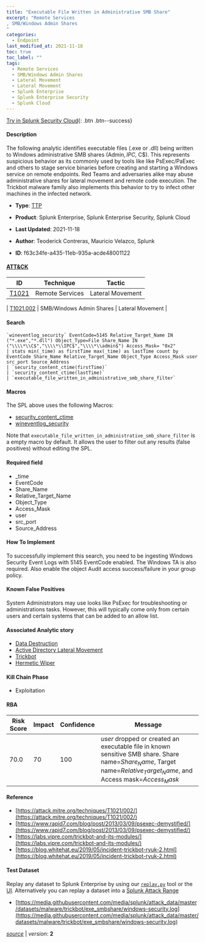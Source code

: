 ```yaml
---
title: "Executable File Written in Administrative SMB Share"
excerpt: "Remote Services
, SMB/Windows Admin Shares
"
categories:
  - Endpoint
last_modified_at: 2021-11-18
toc: true
toc_label: ""
tags:
  - Remote Services
  - SMB/Windows Admin Shares
  - Lateral Movement
  - Lateral Movement
  - Splunk Enterprise
  - Splunk Enterprise Security
  - Splunk Cloud
---
```




[Try in Splunk Security Cloud](https://www.splunk.com/en_splunk_app_enrichmentus/cyber-security.html){: .btn .btn--success}

#### Description

The following analytic identifies executable files (.exe or .dll) being written to Windows administrative SMB shares (Admin$, IPC$, C$). This represents suspicious behavior as its commonly used by tools like like PsExec/PaExec and others to stage service binaries before creating and starting a Windows service on remote endpoints. Red Teams and adversaries alike may abuse administrative shares for lateral movement and remote code execution. The Trickbot malware family also implements this behavior to try to infect other machines in the infected network.

- **Type**: [TTP](https://github.com/splunk/security_content/wiki/object-Analytic-Types)
- **Product**: Splunk Enterprise, Splunk Enterprise Security, Splunk Cloud


- **Last Updated**: 2021-11-18
- **Author**: Teoderick Contreras, Mauricio Velazco, Splunk
- **ID**: f63c34fe-a435-11eb-935a-acde48001122


#### [ATT&CK](https://attack.mitre.org/)

| ID             | Technique        |  Tactic             |
| -------------- | ---------------- |-------------------- |
| [T1021](https://attack.mitre.org/techniques/T1021/) | Remote Services | Lateral Movement |

| [T1021.002](https://attack.mitre.org/techniques/T1021/002/) | SMB/Windows Admin Shares | Lateral Movement |

#### Search

```
`wineventlog_security` EventCode=5145 Relative_Target_Name IN ("*.exe","*.dll") Object_Type=File Share_Name IN ("\\\\*\\C$","\\\\*\\IPC$","\\\\*\\admin$") Access_Mask= "0x2" 
| stats min(_time) as firstTime max(_time) as lastTime count by EventCode Share_Name Relative_Target_Name Object_Type Access_Mask user src_port Source_Address 
| `security_content_ctime(firstTime)` 
| `security_content_ctime(lastTime)` 
| `executable_file_written_in_administrative_smb_share_filter`
```

#### Macros
The SPL above uses the following Macros:
* [security_content_ctime](https://github.com/splunk/security_content/blob/develop/macros/security_content_ctime.yml)
* [wineventlog_security](https://github.com/splunk/security_content/blob/develop/macros/wineventlog_security.yml)

Note that `executable_file_written_in_administrative_smb_share_filter` is a empty macro by default. It allows the user to filter out any results (false positives) without editing the SPL.

#### Required field
* _time
* EventCode
* Share_Name
* Relative_Target_Name
* Object_Type
* Access_Mask
* user
* src_port
* Source_Address


#### How To Implement
To successfully implement this search, you need to be ingesting Windows Security Event Logs with 5145 EventCode enabled. The Windows TA is also required. Also enable the object Audit access success/failure in your group policy.

#### Known False Positives
System Administrators may use looks like PsExec for troubleshooting or administrations tasks. However, this will typically come only from certain users and certain systems that can be added to an allow list.

#### Associated Analytic story
* [Data Destruction](/stories/data_destruction)
* [Active Directory Lateral Movement](/stories/active_directory_lateral_movement)
* [Trickbot](/stories/trickbot)
* [Hermetic Wiper](/stories/hermetic_wiper)


#### Kill Chain Phase
* Exploitation



#### RBA

| Risk Score  | Impact      | Confidence   | Message      |
| ----------- | ----------- |--------------|--------------|
| 70.0 | 70 | 100 | $user$ dropped or created an executable file in known sensitive SMB share.  Share name=$Share_Name$, Target name=$Relative_Target_Name$, and Access mask=$Access_Mask$ |




#### Reference

* [https://attack.mitre.org/techniques/T1021/002/](https://attack.mitre.org/techniques/T1021/002/)
* [https://www.rapid7.com/blog/post/2013/03/09/psexec-demystified/](https://www.rapid7.com/blog/post/2013/03/09/psexec-demystified/)
* [https://labs.vipre.com/trickbot-and-its-modules/](https://labs.vipre.com/trickbot-and-its-modules/)
* [https://blog.whitehat.eu/2019/05/incident-trickbot-ryuk-2.html](https://blog.whitehat.eu/2019/05/incident-trickbot-ryuk-2.html)



#### Test Dataset
Replay any dataset to Splunk Enterprise by using our [`replay.py`](https://github.com/splunk/attack_data#using-replaypy) tool or the [UI](https://github.com/splunk/attack_data#using-ui).
Alternatively you can replay a dataset into a [Splunk Attack Range](https://github.com/splunk/attack_range#replay-dumps-into-attack-range-splunk-server)


* [https://media.githubusercontent.com/media/splunk/attack_data/master/datasets/malware/trickbot/exe_smbshare/windows-security.log](https://media.githubusercontent.com/media/splunk/attack_data/master/datasets/malware/trickbot/exe_smbshare/windows-security.log)



[*source*](https://github.com/splunk/security_content/tree/develop/detections/endpoint/executable_file_written_in_administrative_smb_share.yml) \| *version*: **2**